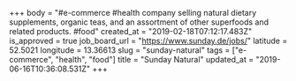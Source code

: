 +++
body = "#e-commerce #health company selling natural dietary supplements, organic teas, and an assortment of other superfoods and related products. #food"
created_at = "2019-02-18T07:12:17.483Z"
is_approved = true
job_board_url = "https://www.sunday.de/jobs/"
latitude = 52.5021
longitude = 13.36613
slug = "sunday-natural"
tags = ["e-commerce", "health", "food"]
title = "Sunday Natural"
updated_at = "2019-06-16T10:36:08.531Z"
+++
